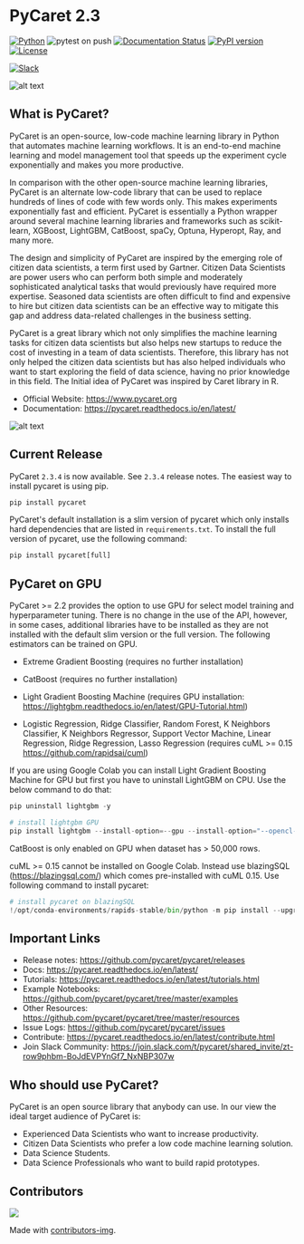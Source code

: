 # PyCaret 2.3
[![Python](https://img.shields.io/badge/Python-3.6%20%7C%203.7%20%7C%203.8-blue)](https://badge.fury.io/py/pycaret) 
![pytest on push](https://github.com/pycaret/pycaret/workflows/pytest%20on%20push/badge.svg) 
[![Documentation Status](https://readthedocs.org/projects/pip/badge/?version=stable)](http://pip.pypa.io/en/stable/?badge=stable) 
[![PyPI version](https://badge.fury.io/py/pycaret.svg)](https://badge.fury.io/py/pycaret) 
[![License](https://img.shields.io/pypi/l/ansicolortags.svg)](https://img.shields.io/pypi/l/ansicolortags.svg) 
<!-- [![Git count](http://hits.dwyl.com/pycaret/pycaret/pycaret.svg)](http://hits.dwyl.com/pycaret/pycaret/pycaret) -->
[![Slack](https://img.shields.io/badge/slack-chat-green.svg?logo=slack)](https://join.slack.com/t/pycaret/shared_invite/zt-row9phbm-BoJdEVPYnGf7_NxNBP307w)

![alt text](https://github.com/pycaret/pycaret/blob/master/quick_start.gif)

## What is PyCaret?
PyCaret is an open-source, low-code machine learning library in Python that automates machine learning workflows. It is an end-to-end machine learning and model management tool that speeds up the experiment cycle exponentially and makes you more productive.

In comparison with the other open-source machine learning libraries, PyCaret is an alternate low-code library that can be used to replace hundreds of lines of code with few words only. This makes experiments exponentially fast and efficient. PyCaret is essentially a Python wrapper around several machine learning libraries and frameworks such as scikit-learn, XGBoost, LightGBM, CatBoost, spaCy, Optuna, Hyperopt, Ray, and many more.

The design and simplicity of PyCaret are inspired by the emerging role of citizen data scientists, a term first used by Gartner. Citizen Data Scientists are power users who can perform both simple and moderately sophisticated analytical tasks that would previously have required more expertise. Seasoned data scientists are often difficult to find and expensive to hire but citizen data scientists can be an effective way to mitigate this gap and address data-related challenges in the business setting.

PyCaret is a great library which not only simplifies the machine learning tasks for citizen data scientists but also helps new startups to reduce the cost of investing in a team of data scientists. Therefore, this library has not only helped the citizen data scientists but has also helped individuals who want to start exploring the field of data science, having no prior knowledge in this field. The Initial idea of PyCaret was inspired by Caret library in R.

- Official Website: https://www.pycaret.org
- Documentation: https://pycaret.readthedocs.io/en/latest/

![alt text](https://github.com/pycaret/pycaret/blob/master/pycaret2-features.png)

## Current Release
PyCaret `2.3.4` is now available. See `2.3.4` release notes. The easiest way to install pycaret is using pip.

```python
pip install pycaret
```

PyCaret's default installation is a slim version of pycaret which only installs hard dependencies that are listed in `requirements.txt`. To install the full version of pycaret, use the following command:

```python
pip install pycaret[full]
```

## PyCaret on GPU
PyCaret >= 2.2 provides the option to use GPU for select model training and hyperparameter tuning. There is no change in the use of the API, however, in some cases, additional libraries have to be installed as they are not installed with the default slim version or the full version. The following estimators can be trained on GPU.

- Extreme Gradient Boosting (requires no further installation)

- CatBoost (requires no further installation)

- Light Gradient Boosting Machine (requires GPU installation: https://lightgbm.readthedocs.io/en/latest/GPU-Tutorial.html)

- Logistic Regression, Ridge Classifier, Random Forest, K Neighbors Classifier, K Neighbors Regressor, Support Vector Machine, Linear Regression, Ridge Regression, Lasso Regression (requires cuML >= 0.15 https://github.com/rapidsai/cuml)

If you are using Google Colab you can install Light Gradient Boosting Machine for GPU but first you have to uninstall LightGBM on CPU. Use the below command to do that:

```python
pip uninstall lightgbm -y

# install lightgbm GPU
pip install lightgbm --install-option=--gpu --install-option="--opencl-include-dir=/usr/local/cuda/include/" --install-option="--opencl-library=/usr/local/cuda/lib64/libOpenCL.so"
```
CatBoost is only enabled on GPU when dataset has > 50,000 rows.

cuML >= 0.15 cannot be installed on Google Colab. Instead use blazingSQL (https://blazingsql.com/) which comes pre-installed with cuML 0.15. Use following command to install pycaret:

```python
# install pycaret on blazingSQL
!/opt/conda-environments/rapids-stable/bin/python -m pip install --upgrade pycaret
```

## Important Links
- Release notes: https://github.com/pycaret/pycaret/releases
- Docs: https://pycaret.readthedocs.io/en/latest/
- Tutorials: https://pycaret.readthedocs.io/en/latest/tutorials.html
- Example Notebooks: https://github.com/pycaret/pycaret/tree/master/examples
- Other Resources: https://github.com/pycaret/pycaret/tree/master/resources
- Issue Logs: https://github.com/pycaret/pycaret/issues
- Contribute: https://pycaret.readthedocs.io/en/latest/contribute.html
- Join Slack Community: https://join.slack.com/t/pycaret/shared_invite/zt-row9phbm-BoJdEVPYnGf7_NxNBP307w

## Who should use PyCaret?
PyCaret is an open source library that anybody can use. In our view the ideal target audience of PyCaret is: <br />

- Experienced Data Scientists who want to increase productivity.
- Citizen Data Scientists who prefer a low code machine learning solution.
- Data Science Students.
- Data Science Professionals who want to build rapid prototypes.

## Contributors
<a href="https://github.com/pycaret/pycaret/graphs/contributors">
  <img src="https://contributors-img.web.app/image?repo=pycaret/pycaret" />
</a>

Made with [contributors-img](https://contributors-img.web.app).
